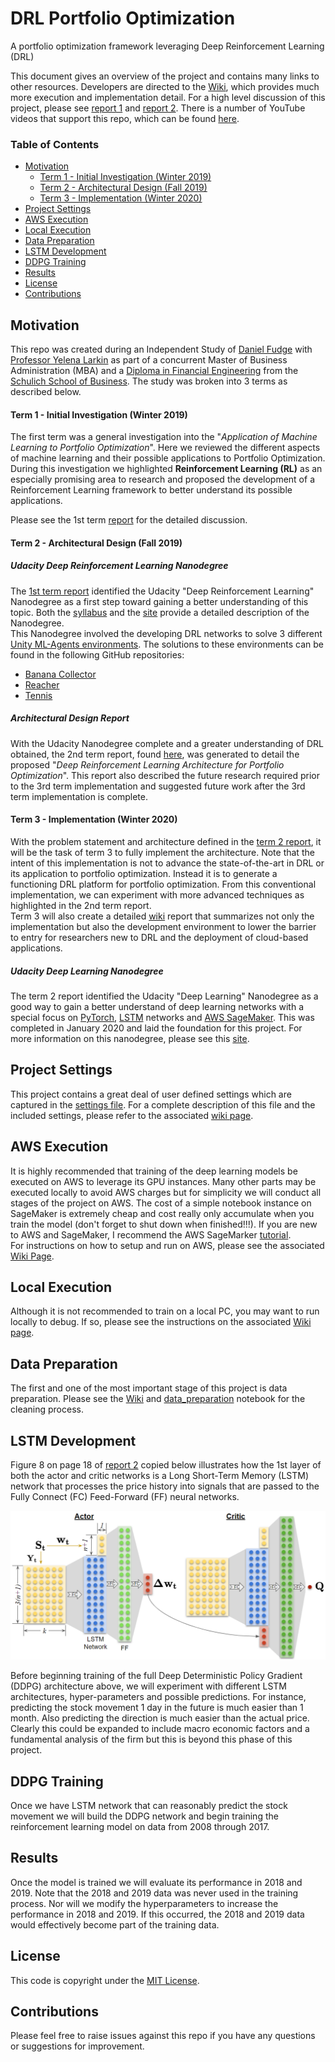 # DRL Portfolio Optimization
A portfolio optimization framework leveraging Deep Reinforcement Learning (DRL)

This document gives an overview of the project and contains many links to other resources.  Developers are directed 
to the [Wiki](https://github.com/daniel-fudge/DRL-Portfolio-Optimization/wiki), which provides much more execution and
implementation detail.  For a high level discussion of this project, please see [report 1](docs/report1.pdf) and 
[report 2](docs/report2.pdf).  There is a number of YouTube videos that support this repo, which can be found [here](https://youtu.be/w2r8ffcBVSo).
  
### Table of Contents
- [Motivation](#motivation)
  - [Term 1 - Initial Investigation (Winter 2019)](#term-1---initial-investigation-winter-2019)
  - [Term 2 - Architectural Design (Fall 2019)](#term-2---architectural-design-fall-2019)
  - [Term 3 - Implementation (Winter 2020)](#term-3---implementation-winter-2020)
- [Project Settings](#project-settings)
- [AWS Execution](#aws-execution)
- [Local Execution](#local-execution)
- [Data Preparation](#data-preparation)
- [LSTM Development](#lstm-development)
- [DDPG Training](#ddpg-training)
- [Results](#results)
- [License](#license)
- [Contributions](#contributions)

## Motivation
This repo was created during an Independent Study of [Daniel Fudge](https://www.linkedin.com/in/daniel-fudge) with [Professor Yelena Larkin](https://www.linkedin.com/in/yelena-larkin-6b7b361b/) 
as part of a concurrent Master of Business Administration (MBA) and a [Diploma in Financial Engineering](https://schulich.yorku.ca/programs/fnen/)
from the [Schulich School of Business](https://schulich.yorku.ca/).  The study was broken into 3 terms as described 
below.

#### Term 1 - Initial Investigation (Winter 2019)
The first term was a general investigation into the "_Application of Machine Learning to Portfolio Optimization_".  Here 
we reviewed the different aspects of machine learning and their possible applications to Portfolio Optimization.  During 
this investigation we highlighted **Reinforcement Learning (RL)** as an especially promising area to research and 
proposed the development of a Reinforcement Learning framework to better understand its possible applications.  

Please see the 1st term [report](docs/report1.pdf) for the detailed discussion.  

#### Term 2 - Architectural Design (Fall 2019)
##### Udacity Deep Reinforcement Learning Nanodegree
The [1st term report](docs/report1.pdf) identified the Udacity "Deep Reinforcement Learning" 
Nanodegree as a first step toward gaining a better understanding of this topic.  Both the [syllabus](docs/DRL_Nanodegree_Syllabus.pdf)
and the [site](https://www.udacity.com/course/deep-reinforcement-learning-nanodegree--nd893) provide a detailed 
description of the Nanodegree.  
This Nanodegree involved the developing DRL networks to solve 3 different [Unity ML-Agents environments](https://unity3d.com/machine-learning/).
The solutions to these environments can be found in the following GitHub repositories:
- [Banana Collector](https://github.com/daniel-fudge/banana_hunter)
- [Reacher](https://github.com/daniel-fudge/reinforcement-learning-reacher)
- [Tennis](https://github.com/daniel-fudge/reinforcement-learning-tennis)

##### Architectural Design Report
With the Udacity Nanodegree complete and a greater understanding of DRL obtained, the 2nd term report, found [here](docs/report2.pdf), 
was generated to detail the proposed "_Deep Reinforcement Learning Architecture for Portfolio Optimization_".  This 
report also described the future research required prior to the 3rd term implementation and suggested future work after 
the 3rd term implementation is complete.  

#### Term 3 - Implementation (Winter 2020)
With the problem statement and architecture defined in the [term 2 report](docs/report2.pdf), it will be the task of 
term 3 to fully implement the architecture.  Note that the intent of this implementation is not to advance the 
state-of-the-art in DRL or its application to portfolio optimization.  Instead it is to generate a functioning DRL 
platform for portfolio optimization.  From this conventional implementation, we can experiment with more advanced 
techniques as highlighted in the 2nd term report.   
Term 3 will also create a detailed [wiki](https://github.com/daniel-fudge/DRL-Portfolio-Optimization/wiki) report that 
summarizes not only the implementation but also the development environment to lower the barrier to entry for 
researchers new to DRL and the deployment of cloud-based applications.   

##### Udacity Deep Learning Nanodegree
The term 2 report identified the Udacity "Deep Learning" Nanodegree as a good way to gain a better understand of deep 
learning networks with a special focus on [PyTorch](https://pytorch.org/), [LSTM](https://colah.github.io/posts/2015-08-Understanding-LSTMs/)
networks and [AWS SageMaker](https://aws.amazon.com/sagemaker/).  This was completed in January 2020 and laid the 
foundation for this project.  For more information on this nanodegree, please see this [site](https://www.udacity.com/course/deep-learning-nanodegree--nd101). 

## Project Settings
This project contains a great deal of user defined settings which are captured in the [settings file](settings.yml).
For a complete description of this file and the included settings, please refer to the associated [wiki page](https://github.com/daniel-fudge/DRL-Portfolio-Optimization/wiki/Settings-File-Format).

## AWS Execution
It is highly recommended that training of the deep learning models be executed on AWS to leverage its GPU instances.
Many other parts may be executed locally to avoid AWS charges but for simplicity we will conduct all stages of the 
project on AWS.  The cost of a simple notebook instance on SageMaker is extremely cheap and cost really only accumulate 
when you train the model (don't forget to shut down when finished!!!).  If you are new to AWS and SageMaker, I recommend 
the AWS SageMarker [tutorial](https://aws.amazon.com/getting-started/tutorials/build-train-deploy-machine-learning-model-sagemaker/).   
For instructions on how to setup and run on AWS, please see the associated [Wiki Page](https://github.com/daniel-fudge/DRL-Portfolio-Optimization/wiki/AWS-Execution).

## Local Execution
Although it is not recommended to train on a local PC, you may want to run locally to debug.  If so, please see the 
instructions on the associated [Wiki page](https://github.com/daniel-fudge/DRL-Portfolio-Optimization/wiki/Local-Execution).
 
## Data Preparation
The first and one of the most important stage of this project is data preparation.  Please see the [Wiki](https://github.com/daniel-fudge/DRL-Portfolio-Optimization/wiki/Data-Preparation) 
and [data_preparation](data_preparation.ipynb) notebook for the cleaning process.

## LSTM Development
Figure 8 on page 18 of [report 2](docs/report2.pdf) copied below illustrates how the 1st layer of both the actor and 
critic networks is a Long Short-Term Memory (LSTM) network that processes the price history into signals that are passed 
to the Fully Connect (FC)  Feed-Forward (FF) neural networks.    

![ddpg](docs/ddpg.png)

Before beginning training of the full Deep Deterministic Policy Gradient (DDPG) architecture above, we will experiment 
with different LSTM architectures, hyper-parameters and possible predictions.  For instance, predicting the stock 
movement 1 day in the future is much easier than 1 month.  Also predicting the direction is much easier than the actual
price.  Clearly this could be expanded to include macro economic factors and a fundamental analysis of the firm but this
is beyond this phase of this project.    

## DDPG Training
Once we have LSTM network that can reasonably predict the stock movement we will build the DDPG network and begin 
training the reinforcement learning model on data from 2008 through 2017.

## Results
Once the model is trained we will evaluate its performance in 2018 and 2019.  Note that the 2018 and 2019 data was never 
used in the training process.  Nor will we modify the hyperparameters to increase the performance in 2018 and 2019.  If
this occurred, the 2018 and 2019 data would effectively become part of the training data.  

## License
This code is copyright under the [MIT License](LICENSE).

## Contributions
Please feel free to raise issues against this repo if you have any questions or suggestions for improvement.
